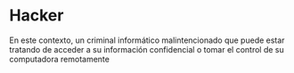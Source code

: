 [Title]: # (Hacker)
[Order]: # (52)

# Hacker 

En este contexto, un criminal informático malintencionado que puede estar tratando de acceder a su información confidencial o tomar el control de su computadora remotamente